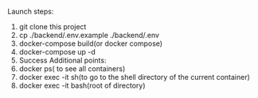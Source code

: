 Launch steps:
1. git clone this project
2. cp ./backend/.env.example ./backend/.env
3. docker-compose build(or docker compose)
4. docker-compose up -d
5. Success
Additional points:
1. docker ps( to see all containers)
2. docker exec -it <container id> sh(to go to the shell directory of the current container)
3. docker exec -it <container id> bash(root of directory)
